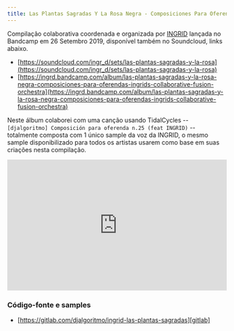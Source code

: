 ```yaml
---
title: Las Plantas Sagradas Y La Rosa Negra - Composiciones Para Oferendas (Collaborative Fusion Orchestra)
---
```


Compilação colaborativa coordenada e organizada por [INGRID][] lançada no
Bandcamp em 26 Setembro 2019, disponível também no Soundcloud, links abaixo.

* [https://soundcloud.com/ingr_d/sets/las-plantas-sagradas-y-la-rosa](https://soundcloud.com/ingr_d/sets/las-plantas-sagradas-y-la-rosa)
* [https://ingrd.bandcamp.com/album/las-plantas-sagradas-y-la-rosa-negra-composiciones-para-oferendas-ingrids-collaborative-fusion-orchestra](https://ingrd.bandcamp.com/album/las-plantas-sagradas-y-la-rosa-negra-composiciones-para-oferendas-ingrids-collaborative-fusion-orchestra)

Neste álbum colaborei com uma canção usando TidalCycles -- `[djalgoritmo]
Composición para oferenda n.25 (feat INGRID)` -- totalmente composta com 1 único
sample da voz da INGRID, o mesmo sample disponibilizado para todos os artistas
usarem como base em suas criações nesta compilação.

<iframe width="100%" height="300" scrolling="no" frameborder="no" allow="autoplay" src="https://w.soundcloud.com/player/?url=https%3A//api.soundcloud.com/tracks/628206879&color=%23ff5500&auto_play=false&hide_related=false&show_comments=true&show_user=true&show_reposts=false&show_teaser=true&visual=true"></iframe>

### Código-fonte e samples

* [https://gitlab.com/djalgoritmo/ingrid-las-plantas-sagradas][gitlab]

[INGRID]: https://soundcloud.com/ingr_d
[gitlab]: https://gitlab.com/djalgoritmo/ingrid-las-plantas-sagradas
